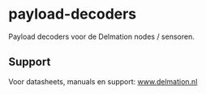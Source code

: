 # payload-decoders

Payload decoders voor de Delmation nodes / sensoren.

## Support

Voor datasheets, manuals en support: www.delmation.nl
